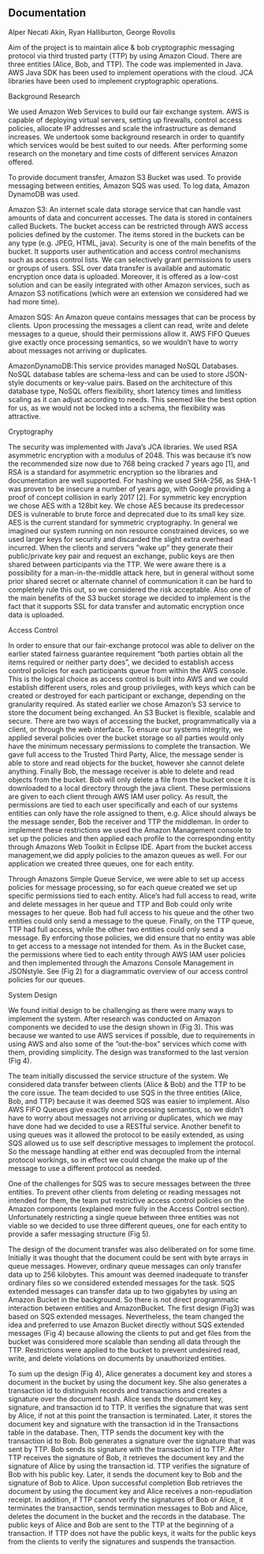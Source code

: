 Documentation
---
Alper Necati Akin, Ryan Halliburton, George Rovolis

Aim of the project is to maintain alice & bob cryptographic messaging protocol via third trusted party (TTP) by using Amazon Cloud. 
There are three entities (Alice, Bob, and TTP). 
The code was implemented in Java. AWS Java SDK has been used to implement operations with the cloud. JCA libraries have been used to implement cryptographic operations.

Background Research

We used Amazon Web Services to build our fair exchange system. 
AWS is capable of deploying virtual servers, setting up firewalls, control access policies, allocate IP addresses and scale the infrastructure as demand increases. 
We undertook some background research in order to quantify which services would be best suited to our needs. 
After performing some research on the monetary and time costs of different services Amazon offered.

To provide document transfer, Amazon S3 Bucket was used. To provide messaging between entities, Amazon SQS was used. To log data, Amazon DynamoDB was used.

Amazon S3: An internet scale data storage service that can handle vast amounts of data and concurrent accesses. The data is stored in containers called Buckets. The bucket access can be restricted through AWS access policies defined by the customer. The items stored in the buckets can be any type (e.g. JPEG, HTML, java). Security is one of the main benefits of the bucket. It supports user authentication and access control mechanisms such as access control lists. We can selectively grant permissions to users or groups of users. SSL over data transfer is available and automatic encryption once data is uploaded. Moreover, it is offered as a low-cost solution and can be easily integrated with other Amazon services, such as Amazon S3 notifications (which were an extension we considered had we had more time). 

Amazon SQS: An Amazon queue contains messages that can be process by clients. Upon processing the messages a client can read, write and delete messages to a queue, should their permissions allow it. AWS FIFO Queues give exactly once processing semantics, so we wouldn’t have to worry about messages not arriving or duplicates.

AmazonDynamoDB:This service provides managed NoSQL Databases. NoSQL database tables are schema-less and can be used to store JSON-style documents or key-value pairs. Based on the architecture of this database type, NoSQL offers flexibility, short latency times and limitless scaling as it can adjust according to needs. This seemed like the best option for us, as we would not be locked into a schema, the flexibility was attractive.

Cryptography

The security was implemented with Java’s JCA libraries. We used RSA asymmetric encryption with a modulus of 2048. This was because it’s now the recommended size now due to 768 being cracked 7 years ago [1], and RSA is a standard for asymmetric encryption so the libraries and documentation are well supported. For hashing we used SHA-256, as SHA-1 was proven to be insecure a number of years ago, with Google providing a proof of concept collision in early 2017 [2]. For symmetric key encryption we chose AES with a 128bit key. We chose AES because its predecessor DES is vulnerable to brute force and deprecated due to its small key size. AES is the current standard for symmetric cryptography. In general we imagined our system running on non resource constrained devices, so we used larger keys for security and discarded the slight extra overhead incurred. When the clients and servers ”wake up” they generate their public/private key pair and request an exchange, public keys are then shared between participants via the TTP. We were aware there is a possibility for a man-in-the-middle attack here, but in general without some prior shared secret or alternate channel of communication it can be hard to completely rule this out, so we considered the risk acceptable. Also one of the main benefits of the S3 bucket storage we decided to implement is the fact that it supports SSL for data transfer and automatic encryption once data is uploaded. 

Access Control

In order to ensure that our fair-exchange protocol was able to deliver on the earlier stated fairness guarantee requirement “both parties obtain all the items required or neither party does”, we decided to establish access control policies for each participants queue from within the AWS console. This is the logical choice as access control is built into AWS and we could establish different users, roles and group privileges, with keys which can be created or destroyed for each participant or exchange, depending on the granularity required. As stated earlier we chose Amazon’s S3 service to store the document being exchanged. An S3 Bucket is flexible, scalable and secure. There are two ways of accessing the bucket, programmatically via a client, or through the web interface. To ensure our systems integrity, we applied several policies over the bucket storage so all parties would only have the minimum necessary permissions to complete the transaction. We gave full access to the Trusted Third Party, Alice, the message sender is able to store and read objects for the bucket, however she cannot delete anything. Finally Bob, the message receiver is able to delete and read objects from the bucket. Bob will only delete a file from the bucket once it is downloaded to a local directory through the java client. These permissions are given to each client through AWS IAM user policy. As result, the permissions are tied to each user specifically and each of our systems entities can only have the role assigned to them, e.g. Alice should always be the message sender, Bob the receiver and TTP the middleman. In order to implement these restrictions we used the Amazon Management console to set up the policies and then applied each profile to the corresponding entity through Amazons Web Toolkit in Eclipse IDE. Apart from the bucket access management,we did apply policies to the amazon queues as well. For our application we created three queues, one for each entity. 

Through Amazons Simple Queue Service, we were able to set up access policies for message processing, so for each queue created we set up specific permissions tied to each entity. Alice’s had full access to read, write and delete messages in her queue and TTP and Bob could only write messages to her queue. Bob had full access to his queue and the other two entities could only send a message to the queue. Finally, on the TTP queue, TTP had full access, while the other two entities could only send a message. By enforcing those policies, we did ensure that no entity was able to get access to a message not intended for them. As in the Bucket case, the permissions where tied to each entity through AWS IAM user policies and then implemented through the Amazons Console Management in JSONstyle. See (Fig 2) for a diagrammatic overview of our access control policies for our queues.

System Design
 
We found initial design to be challenging as there were many ways to implement the system. After research was conducted on Amazon components we decided to use the design shown in (Fig 3). This was because we wanted to use AWS services if possible, due to requirements in using AWS and also some of the ”out-the-box” services which come with them, providing simplicity. The design was transformed to the last version (Fig 4). 

The team initially discussed the service structure of the system. We considered data transfer between clients (Alice & Bob) and the TTP to be the core issue. The team decided to use SQS in the three entities (Alice, Bob, and TTP) because it was deemed SQS was easier to implement. Also AWS FIFO Queues give exactly once processing semantics, so we didn’t have to worry about messages not arriving or duplicates, which we may have done had we decided to use a RESTful service. Another benefit to using queues was it allowed the protocol to be easily extended, as using SQS allowed us to use self descriptive messages to implement the protocol. So the message handling at either end was decoupled from the internal protocol workings, so in effect we could change the make up of the message to use a different protocol as needed. 

One of the challenges for SQS was to secure messages between the three entities. To prevent other clients from deleting or reading messages not intended for them, the team put restrictive access control policies on the Amazon components (explained more fully in the Access Control section). Unfortunately restricting a single queue between three entities was not viable so we decided to use three different queues, one for each entity to provide a safer messaging structure (Fig 5). 

The design of the document transfer was also deliberated on for some time. Initially it was thought that the document could be sent with byte arrays in queue messages. However, ordinary queue messages can only transfer data up to 256 kilobytes. This amount was deemed inadequate to transfer ordinary files so we considered extended messages for the task. SQS extended messages can transfer data up to two gigabytes by using an Amazon Bucket in the background. So there is not direct programmatic interaction between entities and AmazonBucket. The first design (Fig3) was based on SQS extended messages. Nevertheless, the team changed the idea and preferred to use Amazon Bucket directly without SQS extended messages (Fig 4) because allowing the clients to put and get files from the bucket was considered more scalable than sending all data through the TTP. Restrictions were applied to the bucket to prevent undesired read, write, and delete violations on documents by unauthorized entities. 

To sum up the design (Fig 4), Alice generates a document key and stores a document in the bucket by using the document key. She also generates a transaction id to distinguish records and transactions and creates a signature over the document hash. Alice sends the document key, signature, and transaction id to TTP. It verifies the signature that was sent by Alice, if not at this point the transaction is terminated. Later, it stores the document key and signature with the transaction id in the Transactions table in the database. Then, TTP sends the document key with the transaction id to Bob. Bob generates a signature over the signature that was sent by TTP. Bob sends its signature with the transaction id to TTP. After TTP receives the signature of Bob, it retrieves the document key and the signature of Alice by using the transaction id. TTP verifies the signature of Bob with his public key. Later, it sends the document key to Bob and the signature of Bob to Alice. Upon successful completion Bob retrieves the document by using the document key and Alice receives a non-repudiation receipt. In addition, if TTP cannot verify the signatures of Bob or Alice, it terminates the transaction, sends termination messages to Bob and Alice, deletes the document in the bucket and the records in the database. The public keys of Alice and Bob are sent to the TTP at the beginning of a transaction. If TTP does not have the public keys, it waits for the public keys from the clients to verify the signatures and suspends the transaction.
